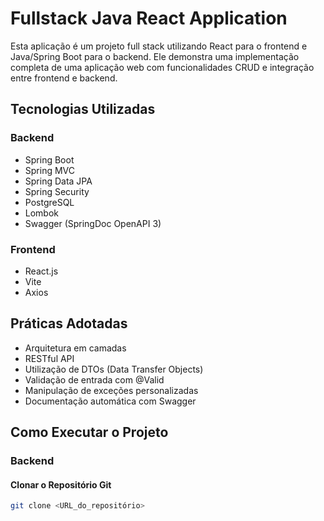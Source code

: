 # Fullstack Java React Application

Esta aplicação é um projeto full stack utilizando React para o frontend e Java/Spring Boot para o backend. Ele demonstra uma implementação completa de uma aplicação web com funcionalidades CRUD e integração entre frontend e backend.

## Tecnologias Utilizadas

### Backend
- Spring Boot
- Spring MVC
- Spring Data JPA
- Spring Security
- PostgreSQL
- Lombok
- Swagger (SpringDoc OpenAPI 3)

### Frontend
- React.js
- Vite
- Axios

## Práticas Adotadas

- Arquitetura em camadas
- RESTful API
- Utilização de DTOs (Data Transfer Objects)
- Validação de entrada com @Valid
- Manipulação de exceções personalizadas
- Documentação automática com Swagger

## Como Executar o Projeto

### Backend

#### Clonar o Repositório Git

```sh
git clone <URL_do_repositório>

